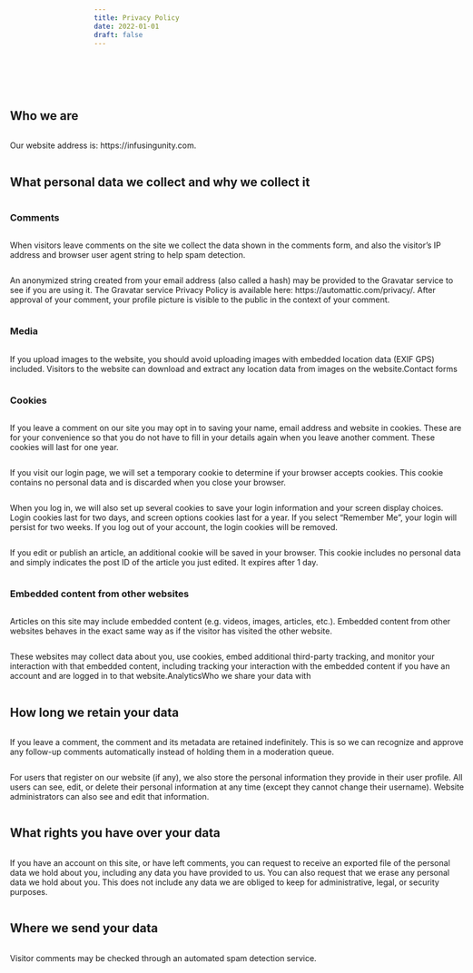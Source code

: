 ```yaml
---
title: Privacy Policy
date: 2022-01-01
draft: false
---
```


<div style="max-width: 1300px;
    display: flex;
    flex-direction: column;
    align-items: center;
    padding-top: 4rem;
    padding-bottom: 4rem;
    margin-right: auto;
    margin-left: auto;">
<div style="width: 800px;
    display: flex;
    flex-direction: column;">

<h2 class="gb-headline gb-headline-ec78988c gb-headline-text">Who we are</h2>

<p class="gb-headline gb-headline-2627b351 gb-headline-text">Our website address is: https://infusingunity.com.</p>



<h2 class="gb-headline gb-headline-a9ca8c7d gb-headline-text">What personal data we collect and why we collect it</h2>



<h3 class="gb-headline gb-headline-e81d0ebf gb-headline-text">Comments</h3>



<p class="gb-headline gb-headline-99f6ddef gb-headline-text">When visitors leave comments on the site we collect the data shown in the comments form, and also the visitor’s IP address and browser user agent string to help spam detection.</p>



<p class="gb-headline gb-headline-9dae2290 gb-headline-text">An anonymized string created from your email address (also called a hash) may be provided to the Gravatar service to see if you are using it. The Gravatar service Privacy Policy is available here: https://automattic.com/privacy/. After approval of your comment, your profile picture is visible to the public in the context of your comment.</p>



<h3 class="gb-headline gb-headline-a42fd7d6 gb-headline-text">Media</h3>



<p class="gb-headline gb-headline-b0848690 gb-headline-text">If you upload images to the website, you should avoid uploading images with embedded location data (EXIF GPS) included. Visitors to the website can download and extract any location data from images on the website.Contact forms</p>



<h3 class="gb-headline gb-headline-a6172cc0 gb-headline-text">Cookies</h3>



<p class="gb-headline gb-headline-730160cf gb-headline-text">If you leave a comment on our site you may opt in to saving your name, email address and website in cookies. These are for your convenience so that you do not have to fill in your details again when you leave another comment. These cookies will last for one year.</p>



<p class="gb-headline gb-headline-f29cd946 gb-headline-text">If you visit our login page, we will set a temporary cookie to determine if your browser accepts cookies. This cookie contains no personal data and is discarded when you close your browser.</p>



<p class="gb-headline gb-headline-7033de2d gb-headline-text">When you log in, we will also set up several cookies to save your login information and your screen display choices. Login cookies last for two days, and screen options cookies last for a year. If you select “Remember Me”, your login will persist for two weeks. If you log out of your account, the login cookies will be removed.</p>



<p class="gb-headline gb-headline-93b951c7 gb-headline-text">If you edit or publish an article, an additional cookie will be saved in your browser. This cookie includes no personal data and simply indicates the post ID of the article you just edited. It expires after 1 day.</p>



<h3 class="gb-headline gb-headline-80d27dc7 gb-headline-text">Embedded content from other websites</h3>



<p class="gb-headline gb-headline-9ce97838 gb-headline-text">Articles on this site may include embedded content (e.g. videos, images, articles, etc.). Embedded content from other websites behaves in the exact same way as if the visitor has visited the other website.</p>



<p class="gb-headline gb-headline-b284254b gb-headline-text">These websites may collect data about you, use cookies, embed additional third-party tracking, and monitor your interaction with that embedded content, including tracking your interaction with the embedded content if you have an account and are logged in to that website.AnalyticsWho we share your data with</p>



<h2 class="gb-headline gb-headline-c319289b gb-headline-text">How long we retain your data</h2>



<p class="gb-headline gb-headline-f9b74bf6 gb-headline-text">If you leave a comment, the comment and its metadata are retained indefinitely. This is so we can recognize and approve any follow-up comments automatically instead of holding them in a moderation queue.</p>



<p class="gb-headline gb-headline-bc0d5cac gb-headline-text">For users that register on our website (if any), we also store the personal information they provide in their user profile. All users can see, edit, or delete their personal information at any time (except they cannot change their username). Website administrators can also see and edit that information.</p>



<h2 class="gb-headline gb-headline-b8941584 gb-headline-text">What rights you have over your data</h2>



<p class="gb-headline gb-headline-6e9b3403 gb-headline-text">If you have an account on this site, or have left comments, you can request to receive an exported file of the personal data we hold about you, including any data you have provided to us. You can also request that we erase any personal data we hold about you. This does not include any data we are obliged to keep for administrative, legal, or security purposes.</p>



<h2 class="gb-headline gb-headline-efa6e141 gb-headline-text">Where we send your data</h2>



<p class="gb-headline gb-headline-d1d1f68e gb-headline-text">Visitor comments may be checked through an automated spam detection service.</p>

</div>
</div>